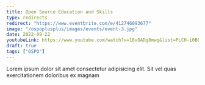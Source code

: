```yaml
---
title: Open Source Education and Skills
type: redirects
redirect: "https://www.eventbrite.com/e/412746093677"
image: "/ospoplusplus/images/events/event-3.jpg"
date: 2022-09-22
youtubeLink: https://www.youtube.com/watch?v=18vOADg8mwg&list=PLCH-i0B0otNQ5iQwe_g2As85qsAW4VZjz
draft: true
tags: ["OSPO"]
---
```

Lorem ipsum dolor sit amet consectetur adipisicing elit. Sit vel quas exercitationem doloribus ex magnam  